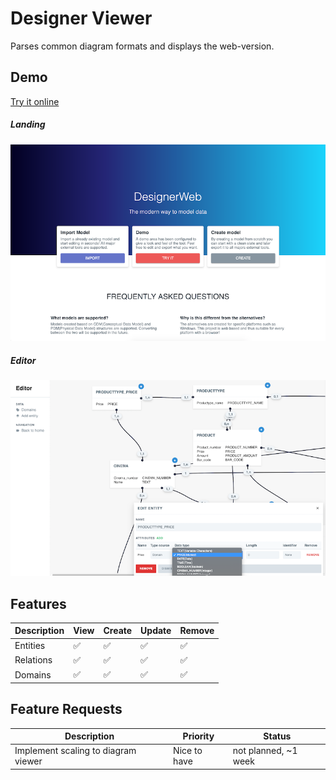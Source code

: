# Designer Viewer
Parses common diagram formats and displays the web-version.

## Demo
[Try it online](https://cdm.maartendev.me)
##### Landing
![Overview](./docs/landing.png)
##### Editor
![Entity Attribute](./docs/editor.png)


## Features
| Description               |  View  | Create | Update | Remove |
| --------------------------| ------ |------  | ------ | ------ |
| Entities                  | ✅     | ✅     |✅       | ✅     |
| Relations                 | ✅     | ✅     |✅       | ✅     |
| Domains                   | ✅     | ✅     |✅       | ✅     |


## Feature Requests
| Description               | Priority      | Status             |
| --------------------------| ------------- | -------------------|
| Implement scaling to diagram viewer   | Nice to have    |  not planned, ~1 week |
